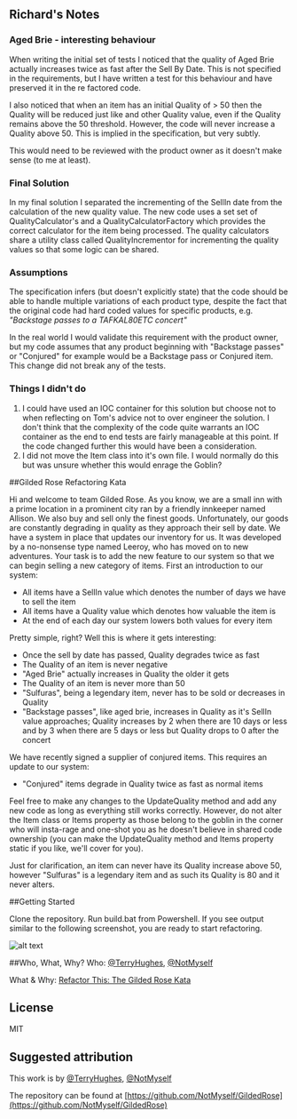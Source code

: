 ## Richard's Notes

### Aged Brie - interesting behaviour
When writing the initial set of tests I noticed that the quality of Aged Brie actually increases twice as fast after the Sell By Date. This is not specified in the requirements, but I have written a test for this behaviour and have preserved it in the re factored code.

I also noticed that when an item has an initial Quality of > 50 then the Quality will be reduced just like and other Quality value, even if the Quality remains above the 50 threshold. However, the code will never increase a Quality above 50. This is implied in the specification, but very subtly. 

This would need to be reviewed with the product owner as it doesn't make sense (to me at least).

### Final Solution
In my final solution I separated the incrementing of the SellIn date from the calculation of the new quality value. The new code uses a set set of QualityCalculator's and a QualityCalculatorFactory which provides the correct calculator for the item being processed. The quality calculators share a utility class called QualityIncrementor for incrementing the quality values so that some logic can be shared.

### Assumptions
The specification infers (but doesn't explicitly state) that the code should be able to handle multiple variations of each product type, despite the fact that the original code had hard coded values for specific products, e.g. *"Backstage passes to a TAFKAL80ETC concert"*

In the real world I would validate this requirement with the product owner, but my code assumes that any product beginning with "Backstage passes" or "Conjured"  for example would be a Backstage pass or Conjured item. This change did not break any of the tests.

### Things I didn't do
1. I could have used an IOC container for this solution but choose not to when reflecting on Tom's advice not to over engineer the solution. I don't think that the complexity of the code quite warrants an IOC container as the end to end tests are fairly manageable at this point. If the code changed further this would have been a consideration.
2. I did not move the Item class into it's own file. I would normally do this but was unsure whether this would enrage the Goblin?

##Gilded Rose Refactoring Kata

Hi and welcome to team Gilded Rose. As you know, we are a small inn with a 
prime location in a prominent city ran by a friendly innkeeper named 
Allison. We also buy and sell only the finest goods. Unfortunately, our 
goods are constantly degrading in quality as they approach their sell by 
date. We have a system in place that updates our inventory for us. It was 
developed by a no-nonsense type named Leeroy, who has moved on to new 
adventures. Your task is to add the new feature to our system so that we 
can begin selling a new category of items. First an introduction to our 
system:

- All items have a SellIn value which denotes the number of days we have 
to sell the item
- All items have a Quality value which denotes how valuable the item is
- At the end of each day our system lowers both values for every item

Pretty simple, right? Well this is where it gets interesting:

- Once the sell by date has passed, Quality degrades twice as fast
- The Quality of an item is never negative
- "Aged Brie" actually increases in Quality the older it gets
- The Quality of an item is never more than 50
- "Sulfuras", being a legendary item, never has to be sold or decreases 
in Quality
- "Backstage passes", like aged brie, increases in Quality as it's SellIn 
value approaches; Quality increases by 2 when there are 10 days or less 
and by 3 when there are 5 days or less but Quality drops to 0 after the 
concert

We have recently signed a supplier of conjured items. This requires an 
update to our system:

- "Conjured" items degrade in Quality twice as fast as normal items

Feel free to make any changes to the UpdateQuality method and add any 
new code as long as everything still works correctly. However, do not 
alter the Item class or Items property as those belong to the goblin 
in the corner who will insta-rage and one-shot you as he doesn't 
believe in shared code ownership (you can make the UpdateQuality 
method and Items property static if you like, we'll cover for you).

Just for clarification, an item can never have its Quality increase 
above 50, however "Sulfuras" is a legendary item and as such its 
Quality is 80 and it never alters.

##Getting Started

Clone the repository. Run build.bat from Powershell. If you see 
output similar to the following screenshot, you are ready to 
start refactoring.

![alt text](images/build_output.png "Good Build Output")

##Who, What, Why?
Who: [@TerryHughes](https://twitter.com/TerryHughes), [@NotMyself](https://twitter.com/NotMyself)

What & Why: [Refactor This: The Gilded Rose Kata](http://iamnotmyself.com/2011/02/13/refactor-this-the-gilded-rose-kata/)

## License

MIT

## Suggested attribution

This work is by [@TerryHughes](https://twitter.com/TerryHughes), [@NotMyself](https://twitter.com/NotMyself)

The repository can be found at [https://github.com/NotMyself/GildedRose](https://github.com/NotMyself/GildedRose)
